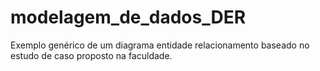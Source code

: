 # modelagem_de_dados_DER
Exemplo genérico de um diagrama entidade relacionamento baseado no estudo de caso proposto na faculdade.
